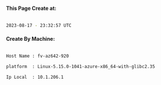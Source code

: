 
   
#### This Page Create at:

```bash

2023-08-17 - 23:32:57 UTC

```

#### Create By Machine:

```bash

Host Name : fv-az642-920

platform  : Linux-5.15.0-1041-azure-x86_64-with-glibc2.35

Ip Local  : 10.1.206.1

```


